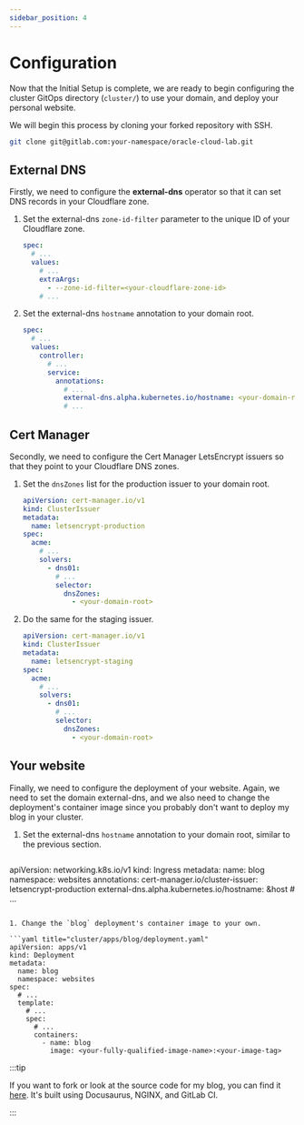 ```yaml
---
sidebar_position: 4
---
```


# Configuration

Now that the Initial Setup is complete, we are ready to begin configuring the
 cluster GitOps directory (`cluster/`) to use your domain, and deploy your
 personal website.

We will begin this process by cloning your forked repository with SSH.

```sh
git clone git@gitlab.com:your-namespace/oracle-cloud-lab.git
```

## External DNS

Firstly, we need to configure the **external-dns** operator so that it can set
 DNS records in your Cloudflare zone.

1. Set the external-dns `zone-id-filter` parameter to the unique ID of your
   Cloudflare zone.

   ```yaml title="cluster/system/external-dns/release.yaml"
   spec:
     # ...
     values:
       # ...
       extraArgs:
         - --zone-id-filter=<your-cloudflare-zone-id>
       # ...
   ```

1. Set the external-dns `hostname` annotation to your domain root.

   ```yaml title="cluster/system/ingress-nginx/release.yaml"
   spec:
     # ...
     values:
       controller:
         # ...
         service:
           annotations:
             # ...
             external-dns.alpha.kubernetes.io/hostname: <your-domain-root>
             # ...
   ```

## Cert Manager

Secondly, we need to configure the Cert Manager LetsEncrypt issuers so that
 they point to your Cloudflare DNS zones.

1. Set the `dnsZones` list for the production issuer to your domain root.

   ```yaml title="cluster/system/cert-manager/lets-encrypt.yaml"
   apiVersion: cert-manager.io/v1
   kind: ClusterIssuer
   metadata:
     name: letsencrypt-production
   spec:
     acme:
       # ...
       solvers:
         - dns01:
           # ...
           selector:
             dnsZones:
               - <your-domain-root>
   ```

1. Do the same for the staging issuer.

   ```yaml title="cluster/system/cert-manager/lets-encrypt.yaml"
   apiVersion: cert-manager.io/v1
   kind: ClusterIssuer
   metadata:
     name: letsencrypt-staging
   spec:
     acme:
       # ...
       solvers:
         - dns01:
           # ...
           selector:
             dnsZones:
               - <your-domain-root>
   ```

## Your website

Finally, we need to configure the deployment of your website. Again, we need
 to set the domain external-dns, and we also need to change the deployment's
 container image since you probably don't want to deploy my blog in your
 cluster.

1. Set the external-dns `hostname` annotation to your domain root, similar to
   the previous section.

   ```yaml title="cluster/apps/blog/ingress.yaml"
apiVersion: networking.k8s.io/v1
kind: Ingress
metadata:
  name: blog
  namespace: websites
  annotations:
    cert-manager.io/cluster-issuer: letsencrypt-production
    external-dns.alpha.kubernetes.io/hostname: &host <your-domain-root>
    # ...
   ```

1. Change the `blog` deployment's container image to your own.

   ```yaml title="cluster/apps/blog/deployment.yaml"
   apiVersion: apps/v1
   kind: Deployment
   metadata:
     name: blog
     namespace: websites
   spec:
     # ...
     template:
       # ...
       spec:
         # ...
         containers:
           - name: blog
             image: <your-fully-qualified-image-name>:<your-image-tag>
   ```

   :::tip

   If you want to fork or look at the source code for my blog, you can find it
    [here](https://gitlab.com/ralgar/ralgar.dev). It's built using Docusaurus,
    NGINX, and GitLab CI.

   :::
